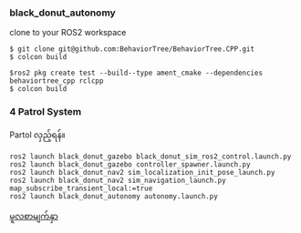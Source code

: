 ### black_donut_autonomy

clone to your ROS2 workspace
```
$ git clone git@github.com:BehaviorTree/BehaviorTree.CPP.git
$ colcon build 

$ros2 pkg create test --build--type ament_cmake --dependencies behaviortree_cpp rclcpp 
$ colcon build
```

### 4 Patrol System 
Partol လှည့်ရန်။
```
ros2 launch black_donut_gazebo black_donut_sim_ros2_control.launch.py
ros2 launch black_donut_gazebo controller_spawner.launch.py
ros2 launch black_donut_nav2 sim_localization_init_pose_launch.py
ros2 launch black_donut_nav2 sim_navigation_launch.py map_subscribe_transient_local:=true
ros2 launch black_donut_autonomy autonomy.launch.py
```




<a href="https://github.com/ROM-robotics/black_donut">မူလစာမျက်နှာ </a>
